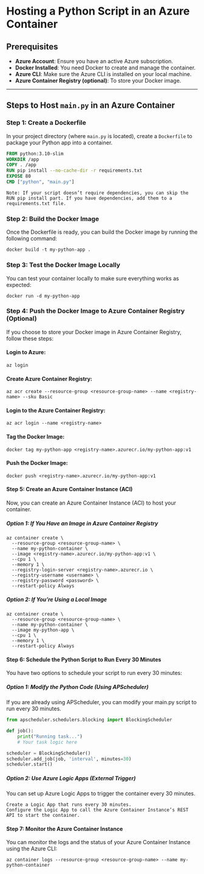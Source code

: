 
# Hosting a Python Script in an Azure Container

## Prerequisites

- **Azure Account**: Ensure you have an active Azure subscription.
- **Docker Installed**: You need Docker to create and manage the container.
- **Azure CLI**: Make sure the Azure CLI is installed on your local machine.
- **Azure Container Registry (optional)**: To store your Docker image.

---

## Steps to Host `main.py` in an Azure Container

### Step 1: Create a Dockerfile

In your project directory (where `main.py` is located), create a `Dockerfile` to package your Python app into a container.

```Dockerfile
FROM python:3.10-slim
WORKDIR /app
COPY . /app
RUN pip install --no-cache-dir -r requirements.txt
EXPOSE 80
CMD ["python", "main.py"]
```

    Note: If your script doesn’t require dependencies, you can skip the RUN pip install part. If you have dependencies, add them to a requirements.txt file.

### Step 2: Build the Docker Image

Once the Dockerfile is ready, you can build the Docker image by running the following command:

```
docker build -t my-python-app .
```

### Step 3: Test the Docker Image Locally

You can test your container locally to make sure everything works as expected:

```
docker run -d my-python-app
```

### Step 4: Push the Docker Image to Azure Container Registry (Optional)

If you choose to store your Docker image in Azure Container Registry, follow these steps:

#### Login to Azure:

```
az login
```

#### Create Azure Container Registry:

```
az acr create --resource-group <resource-group-name> --name <registry-name> --sku Basic
```

#### Login to the Azure Container Registry:

```
az acr login --name <registry-name>
```

#### Tag the Docker Image:

```
docker tag my-python-app <registry-name>.azurecr.io/my-python-app:v1
```

#### Push the Docker Image:


```
docker push <registry-name>.azurecr.io/my-python-app:v1
```

#### Step 5: Create an Azure Container Instance (ACI)

Now, you can create an Azure Container Instance (ACI) to host your container.
##### Option 1: If You Have an Image in Azure Container Registry

```
az container create \
  --resource-group <resource-group-name> \
  --name my-python-container \
  --image <registry-name>.azurecr.io/my-python-app:v1 \
  --cpu 1 \
  --memory 1 \
  --registry-login-server <registry-name>.azurecr.io \
  --registry-username <username> \
  --registry-password <password> \
  --restart-policy Always
```
##### Option 2: If You’re Using a Local Image

```
az container create \
  --resource-group <resource-group-name> \
  --name my-python-container \
  --image my-python-app \
  --cpu 1 \
  --memory 1 \
  --restart-policy Always
```

#### Step 6: Schedule the Python Script to Run Every 30 Minutes

You have two options to schedule your script to run every 30 minutes:
##### Option 1: Modify the Python Code (Using APScheduler)

If you are already using APScheduler, you can modify your main.py script to run every 30 minutes.

```Python
from apscheduler.schedulers.blocking import BlockingScheduler

def job():
    print("Running task...")
    # Your task logic here

scheduler = BlockingScheduler()
scheduler.add_job(job, 'interval', minutes=30)
scheduler.start()
```
##### Option 2: Use Azure Logic Apps (External Trigger)

You can set up Azure Logic Apps to trigger the container every 30 minutes.

    Create a Logic App that runs every 30 minutes.
    Configure the Logic App to call the Azure Container Instance’s REST API to start the container.

#### Step 7: Monitor the Azure Container Instance

You can monitor the logs and the status of your Azure Container Instance using the Azure CLI:

```
az container logs --resource-group <resource-group-name> --name my-python-container
```
